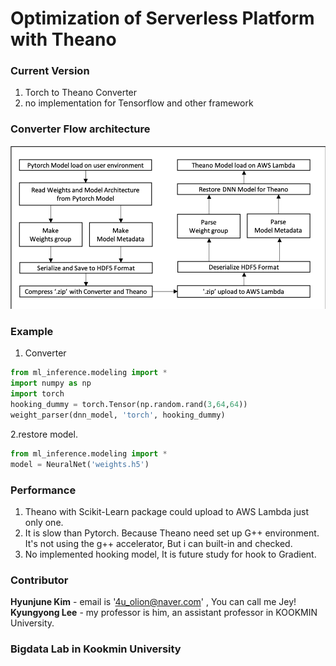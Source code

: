 # Optimization of Serverless Platform with Theano

### Current Version
1. Torch to Theano Converter <br>
2. no implementation for Tensorflow and other framework

### Converter Flow architecture
![ConverterFlow](Figures/Converter_flow_arch.png)


### Example
1. Converter
```python
from ml_inference.modeling import *
import numpy as np
import torch
hooking_dummy = torch.Tensor(np.random.rand(3,64,64))
weight_parser(dnn_model, 'torch', hooking_dummy)
```

2.restore model.
```python
from ml_inference.modeling import *
model = NeuralNet('weights.h5')
```

### Performance
1. Theano with Scikit-Learn package could upload to AWS Lambda just only one.
2. It is slow than Pytorch. Because Theano need set up G++ environment. It's not using the g++ accelerator, But i can built-in and checked.
3. No implemented hooking model, It is future study for hook to Gradient.

### Contributor
**Hyunjune Kim** - email is '4u_olion@naver.com' , You can call me Jey!
**Kyungyong Lee** - my professor is him, an assistant professor in KOOKMIN University.

### Bigdata Lab in Kookmin University
